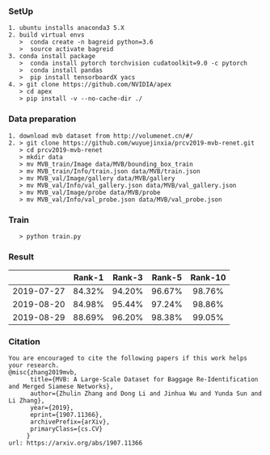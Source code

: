 
### SetUp
```
1. ubuntu installs anaconda3 5.X
2. build virtual envs  
   >  conda create -n bagreid python=3.6  
   >  source activate bagreid
3. conda install package
   >  conda install pytorch torchvision cudatoolkit=9.0 -c pytorch 
   >  conda install pandas
   >  pip install tensorboardX yacs
4. > git clone https://github.com/NVIDIA/apex
   > cd apex
   > pip install -v --no-cache-dir ./
```
### Data preparation
```
1. download mvb dataset from http://volumenet.cn/#/
2. > git clone https://github.com/wuyuejinxia/prcv2019-mvb-renet.git
   > cd prcv2019-mvb-renet
   > mkdir data 
   > mv MVB_train/Image data/MVB/bounding_box_train
   > mv MVB_train/Info/train.json data/MVB/train.json
   > mv MVB_val/Image/gallery data/MVB/gallery
   > mv MVB_val/Info/val_gallery.json data/MVB/val_gallery.json
   > mv MVB_val/Image/probe data/MVB/probe
   > mv MVB_val/Info/val_probe.json data/MVB/val_probe.json
```

### Train
``` 
   > python train.py
```
### Result

|            | Rank-1 | Rank-3 | Rank-5 | Rank-10 |
| ---------- | :----: | :----: | :----: | :-----: |
| 2019-07-27 | 84.32% | 94.20% | 96.67% | 98.76%  |
| 2019-08-20 | 84.98% | 95.44% | 97.24% | 98.86%  |
| 2019-08-29 | 88.69% | 96.20% | 98.38% | 99.05%  |

### Citation
```
You are encouraged to cite the following papers if this work helps your research.
@misc{zhang2019mvb,
      title={MVB: A Large-Scale Dataset for Baggage Re-Identification and Merged Siamese Networks},
      author={Zhulin Zhang and Dong Li and Jinhua Wu and Yunda Sun and Li Zhang},
      year={2019},
      eprint={1907.11366},
      archivePrefix={arXiv},
      primaryClass={cs.CV}
     }
url: https://arxiv.org/abs/1907.11366
```


